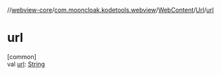 //[webview-core](../../../../index.md)/[com.mooncloak.kodetools.webview](../../index.md)/[WebContent](../index.md)/[Url](index.md)/[url](url.md)

# url

[common]\
val [url](url.md): [String](https://kotlinlang.org/api/latest/jvm/stdlib/kotlin/-string/index.html)
